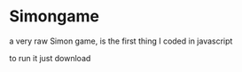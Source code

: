 # Simongame
a very raw Simon game, is the first thing I coded in javascript 

to run it just download 
